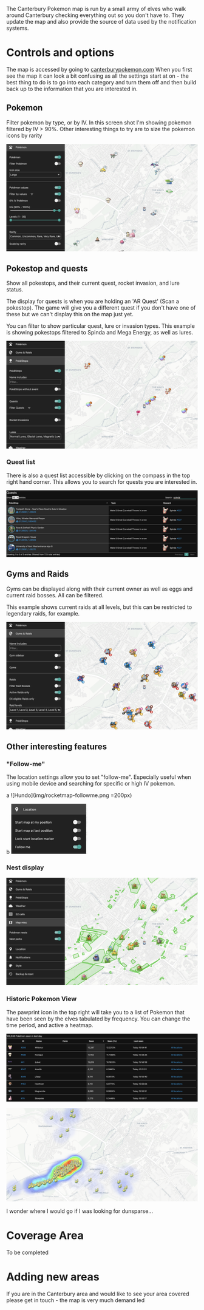 
The Canterbury Pokemon map is run by a small army of elves who walk around Canterbury checking everything out so you don't have to.  They update the map and also provide the source of data used by the notification systems.

# Controls and options

The map is accessed by going to [canterburypokemon.com](https://canterburypokemon.com)
When you first see the map it can look a bit confusing as all the settings start at on - the best thing to do is to go into each category and turn them off and then build back up to the information that you are interested in.

## Pokemon

Filter pokemon by type, or by IV. In this screen shot I'm showing pokemon filtered by IV > 90%.  Other interesting things to try are to size the pokemon icons by rarity

![Hundo](img/rocketmap-pokemon.png)

## Pokestop and quests

Show all pokestops, and their current quest, rocket invasion, and lure status. 

The display for quests is when you are holding an 'AR Quest' (Scan a pokestop). The game will give you a different quest if you don't have one of these but we can't display this on the map just yet.

You can filter to show particular quest, lure or invasion types.  This example is showing pokestops filtered to Spinda and Mega Energy, as well as lures. 

![Hundo](img/rocketmap-quests.png)

### Quest list

There is also a quest list accessible by clicking on the compass in the top right hand corner. This allows you to search for quests you are interested in.

![Hundo](img/rocketmap-quest-list.png)

## Gyms and Raids

Gyms can be displayed along with their current owner as well as eggs and current raid bosses. All can be filtered.

This example shows current raids at all levels, but this can be restricted to legendary raids, for example.

![Hundo](img/rocketmap-raids.png)



## Other interesting features

### "Follow-me"

The location settings allow you to set "follow-me". Especially useful when using mobile device and searching for specific or high IV pokemon.

a
![Hundo](img/rocketmap-followme.png =200px)

b
<img src="img/rocketmap-followme.png" alt="drawing" width="200"/>

### Nest display

![Hundo](img/rocketmap-nests.png)

### Historic Pokemon View

The pawprint icon in the top right will take you to a list of Pokemon that have been seen by the elves tabulated by frequency.  You can change the time period, and active a heatmap.

![Hundo](img/rocketmap-pokemon-list.png)

![Hundo](img/rocketmap-pokemon-heatmap.png)

I wonder where I would go if I was looking for dunsparse...


# Coverage Area

To be completed

# Adding new areas

If you are in the Canterbury area and would like to see your area covered please get in touch - the map is very much demand led
